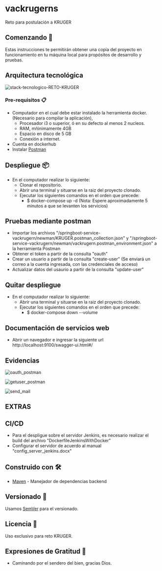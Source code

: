 # vackrugerns

Reto para postulación a KRUGER

## Comenzando 🚀

Estas instrucciones te permitirán obtener una copia del proyecto en funcionamiento en tu máquina local para propósitos de desarrollo y pruebas.

## Arquitectura tecnológica

![stack-tecnologico-RETO-KRUGER](https://user-images.githubusercontent.com/12236951/138923948-30be892b-efc5-45d8-9656-ffbacad83a03.png)

### Pre-requisitos 📋

* Computador en el cual debe estar instalado la herramienta docker. (Necesario para compilar la aplicación),
    - Procesador i3 o superior, ó en su defecto al menos 2 nucleos.
    - RAM, mñinimamente 4GB
    - Espacio en disco de 5 GB
    - Conexión a internet.
* Cuenta en dockerhub
* Instalar [Postman](https://www.postman.com/downloads/) 

## Despliegue 📦

* En el computador realizar lo siguiente:
	- Clonar el repositorio.
	- Abrir una terminal y situarse en la raiz del proyecto clonado.
	- Ejecutar los siguientes comandos en el orden que precede:
		- $ docker-compose up -d
        (Nota: Espere aproximadamente 5 minutos a que se levanten los servicios)

## Pruebas mediante postman

* Importar los archivos "/springboot-service-vackrugern/newman/KRUGER.postman_collection.json" y "/springboot-service-vackrugern/newman/vackrugern.postman_environment.json" a la herramienta Postman
* Obtener el token a partir de la consulta "oauth"
* Crear un usuario a partir de la consulta "create-user" (Se enviará un correo a la cuenta ingresada, con las credenciales de acceso)
* Actualizar datos del usaurio a partir de la consulta "update-user"

## Quitar despliegue

* En el computador realizar lo siguiente:
    - Abrir una terminal y situarse en la raiz del proyecto clonado.
    - Ejecutar los siguientes comandos en el orden que precede:
        - $ docker-compose down --volume

## Documentación de servicios web

* Abrir un navegador e ingresar la siguiente url
    http://localhost:9100/swagger-ui.html#/


## Evidencias

![oauth_postman](https://user-images.githubusercontent.com/12236951/138925903-dfd99c76-c868-4f9c-bf17-a4db518b94da.png)

![getuser_postman](https://user-images.githubusercontent.com/12236951/138925961-fde54e54-fd8c-4fd3-baae-2f3c7f08036c.png)

![send_mail](https://user-images.githubusercontent.com/12236951/138925968-76148088-45d7-4fa2-9385-9327ce65ec9a.png)

## EXTRAS

## CI/CD

* Para el despligue sobre el servidor Jenkins, es necesario realizar el build del archivo "DockerfileJenkinsWithDocker"
* Configurar el servidor de acuerdo al manual "config_server_jenkins.docx"

## Construido con 🛠️

* [Maven](https://maven.apache.org/) - Manejador de dependencias backend

## Versionado 📌

Usamos [SemVer](http://semver.org/) para el versionado.

## Licencia 📄

Uso exclusivo para reto KRUGER.

## Expresiones de Gratitud 🎁

* Caminando por el sendero del bien, gracias Dios.
